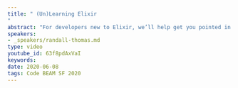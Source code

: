 ```yaml
---
title: " (Un)Learning Elixir
"
abstract: "For developers new to Elixir, we’ll help get you pointed in the right direction. For Rubyists thinking about dipping a toe (or diving) into the thread pool, we can help you identify those early-stage “gotchas” that keep Rubyists from making an easy transition into the Elixir ecosystem."
speakers:
- _speakers/randall-thomas.md
type: video
youtube_id: 63f8pdAxVaI
keywords: 
date: 2020-06-08
tags: Code BEAM SF 2020
---
```

